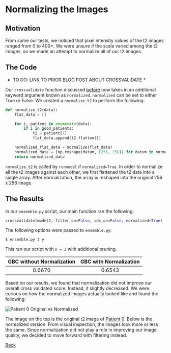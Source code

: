 # Normalizing the Images

## Motivation 

From some our tests, we noticed that pixel intensity values of the t2 images ranged from 0 to 400+. We were unsure if the scale varied among the t2 images, so we made an attempt to normalize all of our t2 images. 

## The Code

* TO DO: LINK TO PRIOR BLOG POST ABOUT CROSSVALIDATE *

Our `crossvalidate` function discussed [before]() now takes in an additional keyword argument known as `normalized`. `normalized` can be set to either True or False. We created a `normalize_t2` to perform the following: 

```python
def normalize_t2(data):
    flat_data = []

    for i, patient in enumerate(data):
        if i in good_patients:
            t2 = patient[1]
            flat_data.append(t2.flatten())

    normalized_flat_data = normalize(flat_data)
    normalized_data = [np.reshape(datum, (256, 256)) for datum in normalized_flat_data]
    return normalized_data
```

`normalize_t2` is called by `runmodel` if `normalized=True`. In order to normalize all the t2 images against each other, we first flattened the t2 data into a single array. After normalization, the array is reshaped into the original 256 x 256 image. 

## The Results 

In our `ensemble.py` script, our main function ran the following: 

```python
crossvalidate(model2, filter_on=False, adc_on=False, normalized=True)
```

The following options were passed to `ensemble.py`: 

```
$ ensemble.py 3 y
```

This ran our script with `n = 3` with additional pruning. 

| GBC without Normalization                                  | GBC with Normalization        |
|:----------------------------------------------------------:|:-----------------------------:|
| 0.6670                                                     | 0.6543                        |


Based on our results, we found that normalization did not improve our overall cross validated score. Instead, it slightly decreased. We were curious on how the normalized images actually looked like and found the following: 

![Patient 0 Original vs Normalized][patient0_normalized]

The image on the top is the original t2 image of [Patient 0](https://github.com/ardunn/cs188/tree/master/pyprostate/graphics/patient0). Below is the normalized version. From visual inspection, the images look more or less the same. Since normalization did not play a role in improving our image quality, we decided to move forward with filtering instead. 

[Back](./)


[patient0_normalized]: https://raw.githubusercontent.com/ardunn/cs188/master/docs/normalized_graphics/patient1.png
